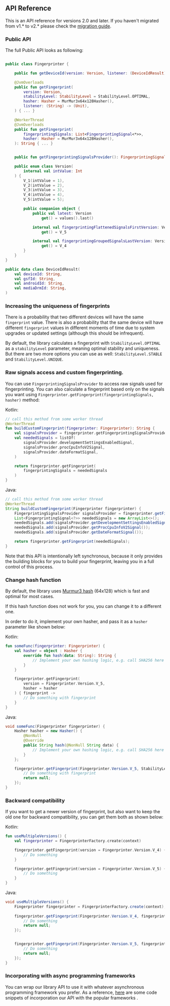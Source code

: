 ## API Reference

This is an API reference for versions 2.0 and later. If you haven't migrated from v1.* to v2.* please check the [migration guide](docs/migration_to_v2.md).

### Public API

The full Public API looks as following:
```kotlin

public class Fingerprinter {

    public fun getDeviceId(version: Version, listener: (DeviceIdResult) -> Unit) { ... }

    @JvmOverloads
    public fun getFingerprint(
        version: Version,
        stabilityLevel: StabilityLevel = StabilityLevel.OPTIMAL,
        hasher: Hasher = MurMur3x64x128Hasher(),
        listener: (String) -> (Unit),
    ) { ... }

    @WorkerThread
    @JvmOverloads
    public fun getFingerprint(
        fingerprintingSignals: List<FingerprintingSignal<*>>,
        hasher: Hasher = MurMur3x64x128Hasher(),
    ): String { ... }


    public fun getFingerprintingSignalsProvider(): FingerprintingSignalsProvider { ... }

    public enum class Version(
        internal val intValue: Int
    ) {
        V_1(intValue = 1),
        V_2(intValue = 2),
        V_3(intValue = 3),
        V_4(intValue = 4),
        V_5(intValue = 5);

        public companion object {
            public val latest: Version
                get() = values().last()

            internal val fingerprintingFlattenedSignalsFirstVersion: Version
                get() = V_5

            internal val fingerprintingGroupedSignalsLastVersion: Version
                get() = V_4
        }
    }
}

public data class DeviceIdResult(
    val deviceId: String,
    val gsfId: String,
    val androidId: String,
    val mediaDrmId: String,
)

```

### Increasing the uniqueness of fingerprints

There is a probability that two different devices will have the same `fingerprint` value. There is also a probability that the same device will have different `fingerprint` values in different moments of time due to system upgrades or updated settings (although this should be infrequent).

By default, the library calculates a fingerprint with `StabilityLevel.OPTIMAL` as a `stabilityLevel` parameter, meaning optimal stability and uniqueness. But there are two more options you can use as well: `StabilityLevel.STABLE` and `StabilityLevel.UNIQUE`.

### Raw signals access and custom fingerprinting.

You can use `FingerprintingSignalsProvider` to access raw signals used for fingerprinting.
You can also calculate a fingerprint based only on the signals you want using `Fingerprinter.getFingerprint(fingerprintingSignals, hasher)` method:

Kotlin:
```kotlin
// call this method from some worker thread
@WorkerThread
fun buildCustomFingerprint(fingerprinter: Fingerprinter): String {
    val signalsProvider = fingerprinter.getFingerprintingSignalsProvider()
    val neededSignals = listOf(
        signalsProvider.developmentSettingsEnabledSignal,
        signalsProvider.procCpuInfoV2Signal,
        signalsProvider.dateFormatSignal,
    )

    return fingerprinter.getFingerprint(
        fingerprintingSignals = neededSignals
    )
}
```
Java:
```java
// call this method from some worker thread
@WorkerThread
String buildCustomFingerprint(Fingerprinter fingerprinter) {
    FingerprintingSignalsProvider signalsProvider = fingerprinter.getFingerprintingSignalsProvider();
    List<FingerprintingSignal<?>> neededSignals = new ArrayList<>();
    neededSignals.add(signalsProvider.getDevelopmentSettingsEnabledSignal());
    neededSignals.add(signalsProvider.getProcCpuInfoV2Signal());
    neededSignals.add(signalsProvider.getDateFormatSignal());

    return fingerprinter.getFingerprint(neededSignals);
}
```

Note that this API is intentionally left synchronous, because it only provides the building blocks for you to build your fingerprint, leaving
you in a full control of this process.

### Change hash function

By default, the library uses [Murmur3 hash](https://en.wikipedia.org/wiki/MurmurHash) (64x128) which is fast and optimal for most cases.

If this hash function does not work for you, you can change it to a different one.

In order to do it, implement your own hasher, and pass it as a `hasher` parameter like shown below:

Kotlin:
``` kotlin
fun someFunc(fingerprinter: Fingerprinter) {
    val hasher = object : Hasher {
        override fun hash(data: String): String {
            // Implement your own hashing logic, e.g. call SHA256 here
        }
    }

    fingerprinter.getFingerprint(
        version = Fingerprinter.Version.V_5,
        hasher = hasher
    ) { fingerprint ->
        // Do something with fingerprint
    }
}
```
Java:
```java
void someFunc(Fingerprinter fingerprinter) {
    Hasher hasher = new Hasher() {
        @NonNull
        @Override
        public String hash(@NonNull String data) {
            // Implement your own hashing logic, e.g. call SHA256 here
        }
    };

    fingerprinter.getFingerprint(Fingerprinter.Version.V_5, StabilityLevel.OPTIMAL, hasher, fingerprint -> {
        // Do something with fingerprint
        return null;
    });
}
```

### Backward compatibility

If you want to get a newer version of fingerprint, but also want to keep the old one for backward compatibility, you can get them both as shown below:

Kotlin:
```kotlin
fun useMultipleVersions() {
    val fingerprinter = FingerprinterFactory.create(context)

    fingerprinter.getFingerprint(version = Fingerprinter.Version.V_4) { fingerprintV4 ->
        // Do something
    }

    fingerprinter.getFingerprint(version = Fingerprinter.Version.V_5) { fingerprintV5 ->
        // Do something
    }
}
```
Java:
```java
void useMultipleVersions() {
    Fingerprinter fingerprinter = FingerprinterFactory.create(context);
    
    fingerprinter.getFingerprint(Fingerprinter.Version.V_4, fingerprintV4 -> {
        // Do something
        return null;
    });


    fingerprinter.getFingerprint(Fingerprinter.Version.V_5, fingerprintV5 -> {
        // Do something
        return null;
    });
}
```

### Incorporating with async programming frameworks

You can wrap our library API to use it with whatever asynchronous programming framework you prefer.
As a reference, [here](extensions.md) are some code snippets of incorporation our API with the popular frameworks .
